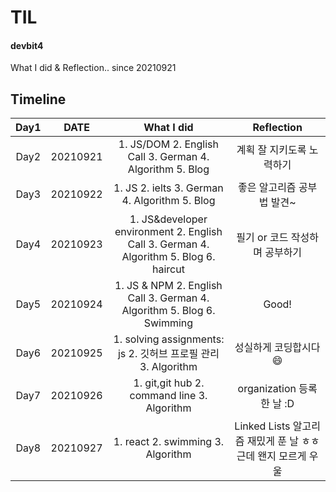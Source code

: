 # TIL

#### devbit4

What I did & Reflection.. since 20210921
 
## Timeline
|Day1|DATE | What I did|Reflection|
|:---:|:---:|:---:|:---:|
|Day2|20210921|1. JS/DOM 2. English Call 3. German 4. Algorithm 5. Blog| 계획 잘 지키도록 노력하기 |
|Day3|20210922|1. JS 2. ielts 3. German 4. Algorithm 5. Blog|좋은 알고리즘 공부법 발견~|
|Day4|20210923|1. JS&developer environment 2. English Call 3. German 4. Algorithm 5. Blog 6. haircut|필기 or 코드 작성하며 공부하기|
|Day5|20210924|1. JS & NPM 2. English Call 3. German 4. Algorithm 5. Blog 6. Swimming| Good!|
|Day6|20210925|1. solving assignments: js 2. 깃허브 프로필 관리 3. Algorithm|성실하게 코딩합시다 :smile: |
|Day7|20210926|1. git,git hub 2. command line 3. Algorithm|organization 등록한 날 :D|
|Day8|20210927|1. react 2. swimming 3. Algorithm| Linked Lists 알고리즘 재밌게 푼 날 ㅎㅎ근데 왠지 모르게 우울 |
